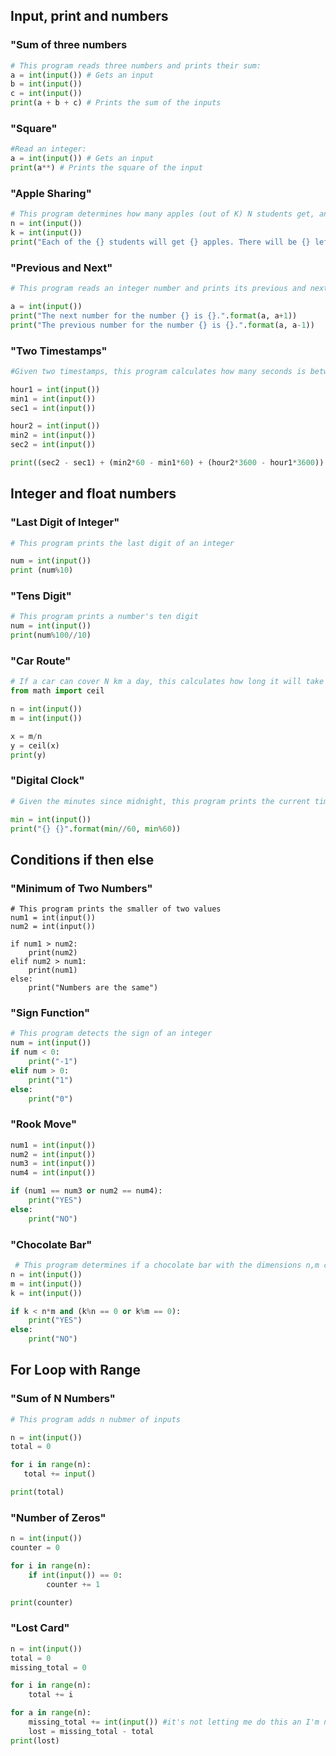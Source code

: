 Input, print and numbers
---

### "Sum of three numbers
```.py
# This program reads three numbers and prints their sum:
a = int(input()) # Gets an input
b = int(input())
c = int(input())
print(a + b + c) # Prints the sum of the inputs
```

### "Square"
```.py
#Read an integer:
a = int(input()) # Gets an input
print(a**) # Prints the square of the input
```

### "Apple Sharing"
```.py
# This program determines how many apples (out of K) N students get, and how many are leftover
n = int(input())
k = int(input())
print("Each of the {} students will get {} apples. There will be {} left over.".format(n, k/n, k%n))
```

### "Previous and Next"
```.py
# This program reads an integer number and prints its previous and next numbers

a = int(input())
print("The next number for the number {} is {}.".format(a, a+1))
print("The previous number for the number {} is {}.".format(a, a-1))
```

### "Two Timestamps"
```.py
#Given two timestamps, this program calculates how many seconds is between them

hour1 = int(input())
min1 = int(input())
sec1 = int(input())

hour2 = int(input())
min2 = int(input())
sec2 = int(input())

print((sec2 - sec1) + (min2*60 - min1*60) + (hour2*3600 - hour1*3600))
```

Integer and float numbers
---

### "Last Digit of Integer"
```.py
# This program prints the last digit of an integer 

num = int(input())
print (num%10)
```

### "Tens Digit"
```.py
# This program prints a number's ten digit
num = int(input())
print(num%100//10)
```

### "Car Route"
```.py
# If a car can cover N km a day, this calculates how long it will take that car to travel M km
from math import ceil

n = int(input())
m = int(input())

x = m/n
y = ceil(x)
print(y)
```

### "Digital Clock"
```.py
# Given the minutes since midnight, this program prints the current time

min = int(input())
print("{} {}".format(min//60, min%60))
```


Conditions if then else
---

### "Minimum of Two Numbers"
```.python
# This program prints the smaller of two values
num1 = int(input())
num2 = int(input())

if num1 > num2:
    print(num2)
elif num2 > num1:
    print(num1)
else:
    print("Numbers are the same")
```

### "Sign Function"
```.py
# This program detects the sign of an integer
num = int(input())
if num < 0:
    print("-1")
elif num > 0:
    print("1")
else:
    print("0")
```

### "Rook Move"
```.py
num1 = int(input())
num2 = int(input())
num3 = int(input())
num4 = int(input())

if (num1 == num3 or num2 == num4):
    print("YES")
else:
    print("NO")
 ```
 
 ### "Chocolate Bar"
```.py
 # This program determines if a chocolate bar with the dimensions n,m can be split along a line so that one part has k squares
n = int(input())
m = int(input())
k = int(input())

if k < n*m and (k%n == 0 or k%m == 0):
    print("YES")
else:
    print("NO")
 ```
 
 For Loop with Range
 --
 
 ### "Sum of N Numbers"
 ```.py
 # This program adds n nubmer of inputs

n = int(input())
total = 0

for i in range(n):
    total += input()

print(total)
```

### "Number of Zeros"
```.py
n = int(input())
counter = 0

for i in range(n):
    if int(input()) == 0:
        counter += 1

print(counter)
```

### "Lost Card"
```.py
n = int(input())
total = 0
missing_total = 0

for i in range(n):
    total += i

for a in range(n):
    missing_total += int(input()) #it's not letting me do this an I'm not sure why
    lost = missing_total - total 
print(lost)
```
